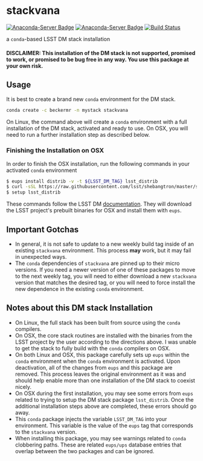 # stackvana
[![Anaconda-Server Badge](https://anaconda.org/beckermr/stackvana/badges/version.svg)](https://anaconda.org/beckermr/stackvana) [![Anaconda-Server Badge](https://anaconda.org/beckermr/stackvana/badges/downloads.svg)](https://anaconda.org/beckermr/stackvana) [![Build Status](https://dev.azure.com/beckermr/beckermr%20conda%20channel/_apis/build/status/beckermr.stackvana?branchName=master)](https://dev.azure.com/beckermr/beckermr%20conda%20channel/_build/latest?definitionId=6&branchName=master)

a ``conda``-based LSST DM stack installation

#### DISCLAIMER: This installation of the DM stack is not supported, promised to work, or promised to be bug free in any way. You use this package at your own risk.

## Usage

It is best to create a brand new ``conda`` environment for the DM stack.

```bash
conda create -c beckermr -n mystack stackvana
```

On Linux, the command above will create a ``conda`` environment with a full installation of
the DM stack, activated and ready to use. On OSX, you will need to run a further
installation step as described below.

### Finishing the Installation on OSX

In order to finish the OSX installation, run the following commands in your activated `conda` 
environment

```bash
$ eups install distrib -v -t ${LSST_DM_TAG} lsst_distrib
$ curl -sSL https://raw.githubusercontent.com/lsst/shebangtron/master/shebangtron | python
$ setup lsst_distrib
```

These commands follow the LSST DM
[documentation](https://pipelines.lsst.io/install/newinstall.html#install-science-pipelines-packages).
They will download the LSST project's prebuilt binaries for OSX and install them with `eups`.


## Important Gotchas

- In general, it is not safe to update to a new weekly build tag inside of an
  existing `stackvana` environment. This process **may** work, but it may fail in
  unexpected ways.
- The `conda` dependencies of `stackvana` are pinned up to their micro versions.
  If you need a newer version of one of these packages to move to the next weekly
  tag, you will need to either download a new `stackvana` version that matches the
  desired tag, or you will need to force install the new dependence in the existing
  `conda` environment.


## Notes about this DM stack Installation

- On Linux, the full stack has been built from source using the `conda` compilers.
- On OSX, the core stack routines are installed with the binaries from the LSST
  project by the user according to the directions above. I was unable to get the
  stack to fully build with the `conda` compilers on OSX.
- On both Linux and OSX, this package carefully sets up `eups` within the
  `conda` environment when the `conda` environment is activated. Upon deactivation,
  all of the changes from `eups` and this package are removed. This process leaves
  the original environment as it was and should help enable more than one installation
  of the DM stack to coexist nicely.
- On OSX during the first installation, you may see some errors from `eups` related to
  trying to setup the DM stack package `lsst_distrib`. Once the additional installation
  steps above are completed, these errors should go away.
- This `conda` package injects the variable `LSST_DM_TAG` into your environment. This
  variable is the value of the `eups` tag that corresponds to the `stackvana`
  version.
- When installing this package, you may see warnings related to `conda` clobbering paths.
  These are related `eups/ups` database entries that overlap between the two packages and
  can be ignored.
